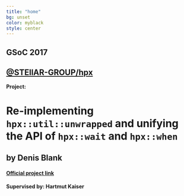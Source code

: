 ```yaml
---
title: "home"
bg: unset
color: myblack
style: center
---
```


## GSoC 2017
## **[@STEllAR-GROUP/hpx](https://github.com/STEllAR-GROUP/hpx)**

**Project:**

# **Re-implementing `hpx::util::unwrapped` and unifying the API of `hpx::wait` and `hpx::when`**
## by **Denis Blank**

#### [Official project link](https://summerofcode.withgoogle.com/projects/#5515024297623552)

#### Supervised by: Hartmut Kaiser
